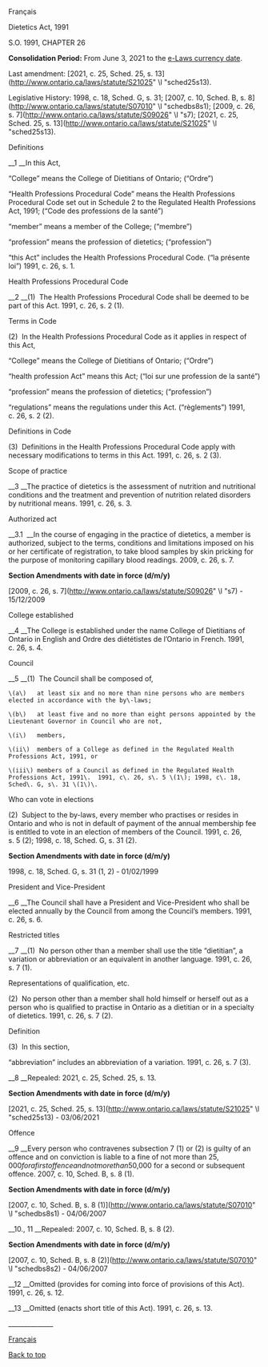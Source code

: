 [<a id="Top"></a>Français](http://www.ontario.ca/fr/lois/loi/91d26)

Dietetics Act, 1991

S\.O\. 1991, CHAPTER 26

__Consolidation Period:__  From June 3, 2021 to the [e\-Laws currency date](http://www.e-laws.gov.on.ca/navigation?file=currencyDates&lang=en)\.

Last amendment: [2021, c\. 25, Sched\. 25, s\. 13](http://www.ontario.ca/laws/statute/S21025" \l "sched25s13)\.

Legislative History: 1998, c\. 18, Sched\. G, s\. 31; [2007, c\. 10, Sched\. B, s\. 8](http://www.ontario.ca/laws/statute/S07010" \l "schedbs8s1); [2009, c\. 26, s\. 7](http://www.ontario.ca/laws/statute/S09026" \l "s7); [2021, c\. 25, Sched\. 25, s\. 13](http://www.ontario.ca/laws/statute/S21025" \l "sched25s13)\.

Definitions

__1 __In this Act,

“College” means the College of Dietitians of Ontario; \(“Ordre”\)

“Health Professions Procedural Code” means the Health Professions Procedural Code set out in Schedule 2 to the Regulated Health Professions Act, 1991; \(“Code des professions de la santé”\)

“member” means a member of the College; \(“membre”\)

“profession” means the profession of dietetics; \(“profession”\)

“this Act” includes the Health Professions Procedural Code\. \(“la présente loi”\)  1991, c\. 26, s\. 1\.

Health Professions Procedural Code

__2 __\(1\)  The Health Professions Procedural Code shall be deemed to be part of this Act\.  1991, c\. 26, s\. 2 \(1\)\.

Terms in Code

\(2\)  In the Health Professions Procedural Code as it applies in respect of this Act,

“College” means the College of Dietitians of Ontario; \(“Ordre”\)

“health profession Act” means this Act; \(“loi sur une profession de la santé”\)

“profession” means the profession of dietetics; \(“profession”\)

“regulations” means the regulations under this Act\. \(“règlements”\)  1991, c\. 26, s\. 2 \(2\)\.

Definitions in Code

\(3\)  Definitions in the Health Professions Procedural Code apply with necessary modifications to terms in this Act\.  1991, c\. 26, s\. 2 \(3\)\.

Scope of practice

__3 __The practice of dietetics is the assessment of nutrition and nutritional conditions and the treatment and prevention of nutrition related disorders by nutritional means\.  1991, c\. 26, s\. 3\.

Authorized act

__3\.1  __In the course of engaging in the practice of dietetics, a member is authorized, subject to the terms, conditions and limitations imposed on his or her certificate of registration, to take blood samples by skin pricking for the purpose of monitoring capillary blood readings\.  2009, c\. 26, s\. 7\.

__Section Amendments with date in force \(d/m/y\)__

[2009, c\. 26, s\. 7](http://www.ontario.ca/laws/statute/S09026" \l "s7) \- 15/12/2009

College established

__4 __The College is established under the name College of Dietitians of Ontario in English and Ordre des diététistes de l’Ontario in French\.  1991, c\. 26, s\. 4\.

Council

__5 __\(1\)  The Council shall be composed of,

	\(a\)	at least six and no more than nine persons who are members elected in accordance with the by\-laws;

	\(b\)	at least five and no more than eight persons appointed by the Lieutenant Governor in Council who are not,

	\(i\)	members,

	\(ii\)	members of a College as defined in the Regulated Health Professions Act, 1991, or

	\(iii\)	members of a Council as defined in the Regulated Health Professions Act, 1991\.  1991, c\. 26, s\. 5 \(1\); 1998, c\. 18, Sched\. G, s\. 31 \(1\)\.

Who can vote in elections

\(2\)  Subject to the by\-laws, every member who practises or resides in Ontario and who is not in default of payment of the annual membership fee is entitled to vote in an election of members of the Council\.  1991, c\. 26, s\. 5 \(2\); 1998, c\. 18, Sched\. G, s\. 31 \(2\)\.

__Section Amendments with date in force \(d/m/y\)__

1998, c\. 18, Sched\. G, s\. 31 \(1, 2\) \- 01/02/1999

President and Vice\-President

__6 __The Council shall have a President and Vice\-President who shall be elected annually by the Council from among the Council’s members\.  1991, c\. 26, s\. 6\.

Restricted titles

__7 __\(1\)  No person other than a member shall use the title “dietitian”, a variation or abbreviation or an equivalent in another language\.  1991, c\. 26, s\. 7 \(1\)\.

Representations of qualification, etc\.

\(2\)  No person other than a member shall hold himself or herself out as a person who is qualified to practise in Ontario as a dietitian or in a specialty of dietetics\.  1991, c\. 26, s\. 7 \(2\)\.

Definition

\(3\)  In this section,

“abbreviation” includes an abbreviation of a variation\.  1991, c\. 26, s\. 7 \(3\)\.

__8 __Repealed: 2021, c\. 25, Sched\. 25, s\. 13\.

__Section Amendments with date in force \(d/m/y\)__

[2021, c\. 25, Sched\. 25, s\. 13](http://www.ontario.ca/laws/statute/S21025" \l "sched25s13) \- 03/06/2021

Offence

__9 __Every person who contravenes subsection 7 \(1\) or \(2\) is guilty of an offence and on conviction is liable to a fine of not more than $25,000 for a first offence and not more than $50,000 for a second or subsequent offence\.  2007, c\. 10, Sched\. B, s\. 8 \(1\)\.

__Section Amendments with date in force \(d/m/y\)__

[2007, c\. 10, Sched\. B, s\. 8 \(1\)](http://www.ontario.ca/laws/statute/S07010" \l "schedbs8s1) \- 04/06/2007

__10\., 11 __Repealed:  2007, c\. 10, Sched\. B, s\. 8 \(2\)\.

__Section Amendments with date in force \(d/m/y\)__

[2007, c\. 10, Sched\. B, s\. 8 \(2\)](http://www.ontario.ca/laws/statute/S07010" \l "schedbs8s2) \- 04/06/2007

__12 __Omitted \(provides for coming into force of provisions of this Act\)\.  1991, c\. 26, s\. 12\.

__13 __Omitted \(enacts short title of this Act\)\.  1991, c\. 26, s\. 13\.

\_\_\_\_\_\_\_\_\_\_\_\_\_\_

[Français](http://www.ontario.ca/fr/lois/loi/91d26)

[Back to top](#Top)

